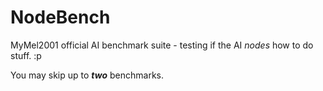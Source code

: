 # NodeBench
MyMel2001 official AI benchmark suite - testing if the AI *nodes* how to do stuff. :p

You may skip up to ***two*** benchmarks.
